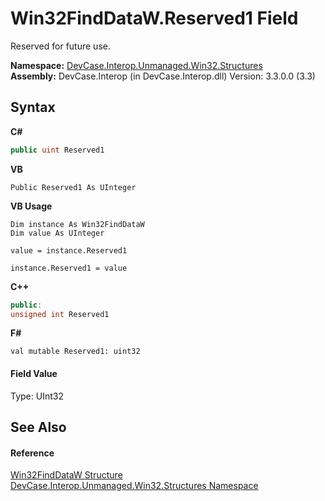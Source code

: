 # Win32FindDataW.Reserved1 Field
 

Reserved for future use.

**Namespace:**&nbsp;<a href="N_DevCase_Interop_Unmanaged_Win32_Structures">DevCase.Interop.Unmanaged.Win32.Structures</a><br />**Assembly:**&nbsp;DevCase.Interop (in DevCase.Interop.dll) Version: 3.3.0.0 (3.3)

## Syntax

**C#**<br />
``` C#
public uint Reserved1
```

**VB**<br />
``` VB
Public Reserved1 As UInteger
```

**VB Usage**<br />
``` VB Usage
Dim instance As Win32FindDataW
Dim value As UInteger

value = instance.Reserved1

instance.Reserved1 = value
```

**C++**<br />
``` C++
public:
unsigned int Reserved1
```

**F#**<br />
``` F#
val mutable Reserved1: uint32
```


#### Field Value
Type: UInt32

## See Also


#### Reference
<a href="T_DevCase_Interop_Unmanaged_Win32_Structures_Win32FindDataW">Win32FindDataW Structure</a><br /><a href="N_DevCase_Interop_Unmanaged_Win32_Structures">DevCase.Interop.Unmanaged.Win32.Structures Namespace</a><br />